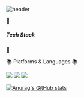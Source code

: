 ![header](https://capsule-render.vercel.app/api?type=waving&color=gradient&height=300&section=header&text=Ming0Kim&fontSize=90)

:book: <h5>Tech Stack</h5> :book:

:books: Platforms & Languages :books:

<div>
  <img src="https://img.shields.io/badge/Python-3776AB?style=flat&logo=Python&logoColor=white"/>
  <img src="https://img.shields.io/badge/JavaScript-F7DF1E?style=flat&logo=JavaScript&logoColor=white"/>
  <img src="https://img.shields.io/badge/Bootstrap-7952B3?style=flat&logo=Bootstrap&logoColor=white"/>
</div>

[![Anurag's GitHub stats](https://github-readme-stats.vercel.app/api?username=Ming0Kim)](https://github.com/anuraghazra/github-readme-stats)

<!--
**Ming0Kim/Ming0Kim** is a ✨ _special_ ✨ repository because its `README.md` (this file) appears on your GitHub profile.

Here are some ideas to get you started:

- 🔭 I’m currently working on ...
- 🌱 I’m currently learning ...
- 👯 I’m looking to collaborate on ...
- 🤔 I’m looking for help with ...
- 💬 Ask me about ...
- 📫 How to reach me: ...
- 😄 Pronouns: ...
- ⚡ Fun fact: ...
-->

